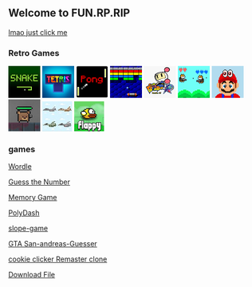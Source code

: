 ## Welcome to FUN.RP.RIP                                                                     




[lmao just click me](https://jadyennbt.github.io/Funny/)

    


### Retro Games

[![Snake](snake.png "Snake")](snake.html)
[![Tetris](tetris.png "Tetris")](tetris.html)
[![Pong](pong.png "Pong")](pong.html)
[![Breakout](Breakout.png "Breakout")](breakout.html)
[![Bomberman](bomberman.png "Bomberman")](bomberman.html)
[![Jetcat](Jetcat.png "Jetcat")](jetcat.html)
[![super mario Odyssey](mario.png "super mario Odyssey")](Marion.html)
[![Battlenite Pixel](battlenite.png "Battlenite Pixel")](battlenite.html)
[![Mission I The Plane](plane.jpg "Mission I The Plane")](plane.html)
[![Flappy Bird](Bird.png "Flappy bird")](bird.html)


### games 

[Wordle](https://jadyennbt.github.io/wordle-speedrun/)  

[Guess the Number](gg.html)  

[Memory Game](https://jadyennbt.github.io/memory-game/)  

[PolyDash](https://jadyennbt.github.io/PolyDash-/) 

[slope-game](https://jadyennbt.github.io/slope-game/) 

[GTA San-andreas-Guesser](https://jadyennbt.github.io/San-andreas-Guesser/)

[cookie clicker Remaster clone ](https://jadyennbt.github.io/cookieclicker/)

























<a href="patrick.png" download>Download File</a>
